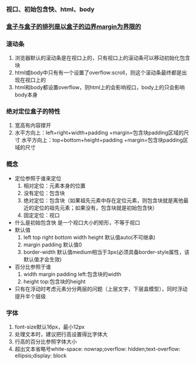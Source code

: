 ### 视口、初始包含快、html、body

### [盒子与盒子的排列是以盒子的边界margin为界限的]()

### 滚动条

1. 浏览器默认的滚动条是在视口上的，只有视口上的滚动条可以移动初始化包含块
2. html或body中只有有一个设置了overflow:scroll，则这个滚动条最终都是出现在视口上的
3. html和body都设置overflow，则html上的会影响视口，body上的只会影响body本身

### 绝对定位盒子的特性

1. 宽高有内容撑开
2. 水平方向上：left+right+width+padding +margin=包含块padding区域的尺寸
   水平方向上：top+bottom+height+padding +margin=包含块padding区域的尺寸

### 概念

+ 定位参照于谁来定位
  1. 相对定位：元素本身的位置
  2. 没有定位：包含块
  3. 绝对定位：包含块（如果祖先元素中存在定位元素，则包含块就是离他最近的定位的祖先元素；如果没有，包含块就是初始包含快）
  4. 固定定位：视口
+ 什么是初始包含快 是一个视口大小的矩形，不等于视口
+ 默认值
  1. left top right bottom width height 默认值auto(不可继承)
  2. margin padding 默认值0
  3. border-width
     默认值medium相当于3px(必须具备border-style属性，该默认值才会生效)
+ 百分比参照于谁
  1. width margin padding left:包含块的width
  2. height top:包含块的height
+ 只有在浮动时考虑元素分分两层的问题（上层文字，下层盒模型），同时浮动提升半个层级

### 字体
1. font-size默认16px，最小12px
2. 处理文本时，建议把行高设置得比字体大
3. 行高的百分比参照字体大小
4. 超出文本省略号white-space: nowrap;overflow: hidden;text-overflow: ellipsis;display: block
